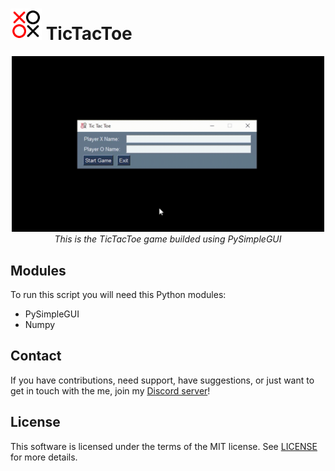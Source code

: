 # <img src="img/TicTacToe.png" width="50px"> TicTacToe

<p align="center">
    <img src="img/TicTacToe.gif" width="500px">
    <br />
    <i>This is the TicTacToe game builded using PySimpleGUI</i>
</p>

## Modules

To run this script you will need this Python modules:
- PySimpleGUI
- Numpy

## Contact

If you have contributions, need support, have suggestions, or just want to get in touch with the me, join my [Discord server](https://discord.gg/XtkJEFU)!

## License

This software is licensed under the terms of the MIT license.
See [LICENSE](LICENSE) for more details.
 
